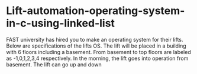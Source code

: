 # Lift-automation-operating-system-in-c-using-linked-list
FAST university has hired you to make an operating system for their lifts. Below are specifications of the lifts OS. The lift will be placed in a building with 6 floors including a basement. From basement to top floors are labeled as -1,0,1,2,3,4 respectively. In the morning, the lift goes into operation from  basement. The lift can go up and down
